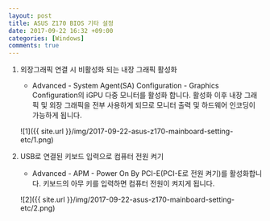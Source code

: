 ```yaml
---
layout: post
title: ASUS Z170 BIOS 기타 설정
date: 2017-09-22 16:32 +09:00
categories: [Windows]
comments: true
---
```


1. 외장그래픽 연결 시 비활성화 되는 내장 그래픽 활성화

   * Advanced - System Agent(SA) Configuration - Graphics Configuration의 iGPU 다중 모니터를 활성화 합니다. 활성화 이후 내장 그래픽 및 외장 그래픽을 전부 사용하게 되므로 모니터 출력 및 하드웨어 인코딩이 가능하게 됩니다.

   ![1]({{ site.url }}/img/2017-09-22-asus-z170-mainboard-setting-etc/1.png)

2. USB로 연결된 키보드 입력으로 컴퓨터 전원 켜기

   * Advanced - APM - Power On By PCI-E(PCI-E로 전원 켜기)를 활성화합니다. 키보드의 아무 키를 입력하면 컴퓨터 전원이 켜지게 됩니다.

   ![2]({{ site.url }}/img/2017-09-22-asus-z170-mainboard-setting-etc/2.png)